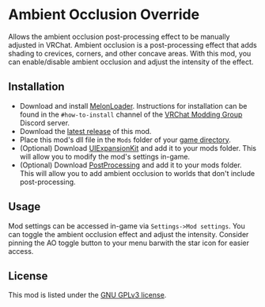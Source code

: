 # Ambient Occlusion Override
Allows the ambient occlusion post-processing effect to be manually adjusted in VRChat. Ambient occlusion is a post-processing effect that adds shading to crevices, corners, and other concave areas. With this mod, you can enable/disable ambient occlusion and adjust the intensity of the effect.

## Installation
* Download and install [MelonLoader](https://www.melonwiki.xyz). Instructions for installation can be found in the `#how-to-install` channel of the [VRChat Modding Group](https://discord.gg/2Wn3N2P) Discord server.
* Download the [latest release](https://github.com/Xerolide/Ambient-Occlusion-Override/releases/) of this mod.
* Place this mod's dll file in the `Mods` folder of your [game directory](https://support.steampowered.com/kb_article.php?ref=7418-YUBN-8129).
* (Optional) Download [UIExpansionKit](https://github.com/knah/VRCMods/releases/) and add it to your mods folder. This will allow you to modify the mod's settings in-game.
* (Optional) Download [PostProcessing](https://github.com/Arion-Kun/PostProcessing/releases) and add it to your mods folder. This will allow you to add ambient occlusion to worlds that don't include post-processing.

## Usage
Mod settings can be accessed in-game via `Settings->Mod settings`. You can toggle the ambient occlusion effect and adjust the intensity. Consider pinning the AO toggle button to your menu barwith the star icon for easier access.

## License
This mod is listed under the [GNU GPLv3 license](https://github.com/Xerolide/Ambient-Occlusion-Override/blob/main/LICENSE).
